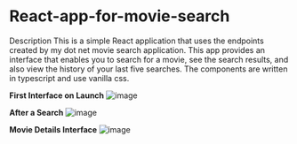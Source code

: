 # React-app-for-movie-search

Description
This is a simple React application that uses the endpoints created by my dot net movie search application.
This app provides an interface that enables you to search for a movie, see the search results, and also view the history of your last five searches.
The components are written in typescript and use vanilla css.

**First Interface on Launch**
![image](https://github.com/ifeanyieze13/React-app-for-movie-search/assets/65629454/9f9ab333-ba2a-4578-9dea-d6d1ea25f8ef)


**After a Search**
![image](https://github.com/ifeanyieze13/React-app-for-movie-search/assets/65629454/a0be7239-bd40-48dc-9862-c6f41a54dea9)


**Movie Details Interface**
![image](https://github.com/ifeanyieze13/React-app-for-movie-search/assets/65629454/93e05277-be28-441e-9091-8f76134ba09b)


